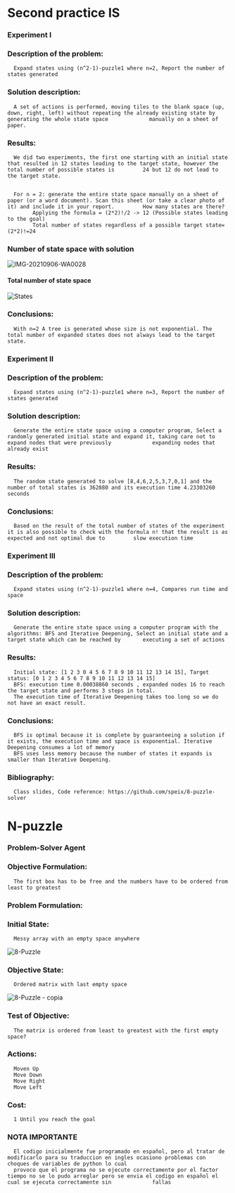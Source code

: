 # Second practice IS
### Experiment I
### Description of the problem: 
      Expand states using (n^2-1)-puzzle1 where n=2, Report the number of states generated 
### Solution description: 
      A set of actions is performed, moving tiles to the blank space (up, down, right, left) without repeating the already existing state by generating the whole state space             manually on a sheet of paper.
### Results:
      We did two experiments, the first one starting with an initial state that resulted in 12 states leading to the target state, however the total number of possible states is         24 but 12 do not lead to the target state.


      For n = 2: generate the entire state space manually on a sheet of paper (or a word document). Scan this sheet (or take a clear photo of it) and include it in your report.         How many states are there?
            Applying the formula = (2*2)!/2 -> 12 (Possible states leading to the goal)
            Total number of states regardless of a possible target state=(2*2)!=24
### Number of state space with solution
![IMG-20210906-WA0028](https://user-images.githubusercontent.com/74753713/132289724-2791c9ad-b323-4f9a-9b3d-63a28be524e3.jpeg)


#### Total number of state space
![States](https://user-images.githubusercontent.com/74753713/132142994-1844ef15-4da8-4544-a909-16b29633c9b8.png)

### Conclusions: 
      With n=2 A tree is generated whose size is not exponential. The total number of expanded states does not always lead to the target state.


### Experiment II
### Description of the problem: 
      Expand states using (n^2-1)-puzzle1 where n=3, Report the number of states generated 
### Solution description: 
      Generate the entire state space using a computer program, Select a randomly generated initial state and expand it, taking care not to expand nodes that were previously             expanding nodes that already exist
### Results: 
      The random state generated to solve [8,4,6,2,5,3,7,0,1] and the number of total states is 362880 and its execution time 4.23303260 seconds
### Conclusions: 
      Based on the result of the total number of states of the experiment it is also possible to check with the formula n! that the result is as expected and not optimal due to         slow execution time 

### Experiment III
### Description of the problem: 
      Expand states using (n^2-1)-puzzle1 where n=4, Compares run time and space
### Solution description: 
      Generate the entire state space using a computer program with the algorithms: BFS and Iterative Deepening, Select an initial state and a target state which can be reached by       executing a set of actions 
### Results: 
      Initial state: [1 2 3 0 4 5 6 7 8 9 10 11 12 13 14 15], Target status: [0 1 2 3 4 5 6 7 8 9 10 11 12 13 14 15]
      BFS: execution time 0.00038860 seconds , expanded nodes 16 to reach the target state and performs 3 steps in total.
      The execution time of Iterative Deepening takes too long so we do not have an exact result.  
### Conclusions: 
      BFS is optimal because it is complete by guaranteeing a solution if it exists, the execution time and space is exponential. Iterative Deepening consumes a lot of memory
      BFS uses less memory because the number of states it expands is smaller than Iterative Deepening.

### Bibliography:
      Class slides, Code reference: https://github.com/speix/8-puzzle-solver














# N-puzzle
### Problem-Solver Agent

### Objective Formulation:
      The first box has to be free and the numbers have to be ordered from least to greatest

### Problem Formulation:

### Initial State:
      Messy array with an empty space anywhere
      
![8-Puzzle](https://user-images.githubusercontent.com/74753713/132054522-fc84e30a-10ad-4ab8-b0db-c76c92a4af37.png)







### Objective State:
      Ordered matrix with last empty space
 
![8-Puzzle - copia](https://user-images.githubusercontent.com/74753713/132054536-42d15fd9-cb60-4c35-842d-28dffc1354c5.png)



### Test of Objective:
      The matrix is ordered from least to greatest with the first empty space?
 
### Actions:
      Moven Up
      Move Down
      Move Right
      Move Left



### Cost:
      1 Until you reach the goal
  
  
### NOTA IMPORTANTE
      El codigo inicialmente fue programado en español, pero al tratar de modificarlo para su traduccion en ingles ocasiono problemas con choques de variables de python lo cual 
      provoco que el programa no se ejecute correctamente por el factor tiempo no se lo pudo arreglar pero se envia el codigo en español el cual se ejecuta correctamente sin             fallas
